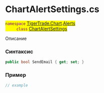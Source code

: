 
# ChartAlertSettings.cs
<mark style="color:purple;">`namespace` [TigerTrade.Chart](../../../../TigerTrade.Chart.md).[Alerts](../../../../TigerTrade.Chart/Alerts.md)  
&nbsp;&nbsp;&nbsp;&nbsp;&nbsp;&nbsp;&nbsp;&nbsp;&nbsp;`class` [ChartAlertSettings](../../ChartAlertSettings.cs.md)

Описание

### Синтаксис
```csharp
public bool SendEmail { get; set; }
```
### Пример  
```csharp
// example
```
